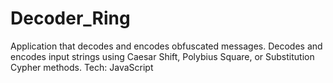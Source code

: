 ﻿# Decoder_Ring
Application that decodes and encodes obfuscated messages.
Decodes and encodes input strings using Caesar Shift, Polybius Square, or Substitution Cypher methods.
Tech: JavaScript
